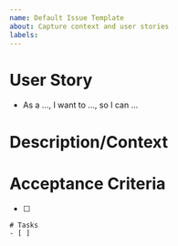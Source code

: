 ```yaml
---
name: Default Issue Template
about: Capture context and user stories
labels: 
---
```


# User Story
<!-- Why does this need to be done? Who will it benefit and how? -->
- As a ..., I want to ..., so I can ...

# Description/Context
<!-- What needs to be done? What additional details are needed by the person who will do the work? -->

# Acceptance Criteria
<!-- What are the concrete outcomes that need to happen for this to be "done"? -->
- [ ]

```[tasklist]
# Tasks
- [ ]
```
